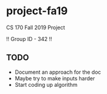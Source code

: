 # project-fa19
CS 170 Fall 2019 Project

!! Group ID - 342 !!

## TODO
- Document an approach for the doc
- Maybe try to make inputs harder
- Start coding up algorithm
